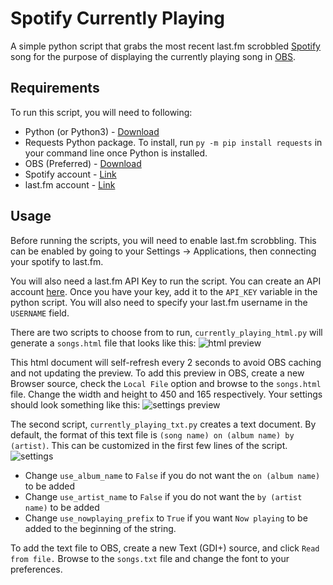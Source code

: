 # Spotify Currently Playing
A simple python script that grabs the most recent last.fm scrobbled [Spotify](https://spotify.com/) song for the purpose of displaying the currently playing song in [OBS](https://obsproject.com/).

## Requirements
To run this script, you will need to following:
* Python (or Python3) - [Download](https://www.python.org/downloads/)
* Requests Python package. To install, run `py -m pip install requests` in your command line once Python is installed.
* OBS (Preferred) - [Download](https://obsproject.com/)
* Spotify account - [Link](https://spotify.com/)
* last.fm account - [Link](https://last.fm/)

## Usage
Before running the scripts, you will need to enable last.fm scrobbling. This can be enabled by going to your Settings -> Applications, then connecting your spotify to last.fm.

You will also need a last.fm API Key to run the script. You can create an API account [here](https://www.last.fm/api/account/create). Once you have your key, add it to the `API_KEY` variable in the python script. You will also need to specify your last.fm username in the `USERNAME` field.

There are two scripts to choose from to run, `currently_playing_html.py` will generate a `songs.html` file that looks like this:
![html preview](https://user-images.githubusercontent.com/16892697/171449829-d21aaf92-2055-447b-8503-84eb258a78ae.png)

This html document will self-refresh every 2 seconds to avoid OBS caching and not updating the preview. To add this preview in OBS, create a new Browser source, check the `Local File` option and browse to the `songs.html` file. Change the width and height to 450 and 165 respectively. Your settings should look something like this:
![settings preview](https://user-images.githubusercontent.com/16892697/171450044-b199d231-d5c3-440b-bd32-43d881bc21cb.png)


The second script, `currently_playing_txt.py` creates a text document. By default, the format of this text file is `(song name) on (album name) by (artist)`. This can be customized in the first few lines of the script.
![settings](https://user-images.githubusercontent.com/16892697/171450703-95b83ff4-5534-40a4-9ff4-16408c67fe8a.png)
* Change `use_album_name` to `False` if you do not want the `on (album name)` to be added
* Change `use_artist_name` to `False` if you do not want the `by (artist name)` to be added
* Change `use_nowplaying_prefix` to `True` if you want `Now playing` to be added to the beginning of the string.

To add the text file to OBS, create a new Text (GDI+) source, and click `Read from file.` Browse to the `songs.txt` file and change the font to your preferences.
